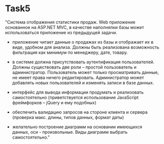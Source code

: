 # Task5
"Система отображения статистики продаж. Web приложение основанное на ASP.NET MVC, в качестве наполнялки базы может использоваться приложение из предыдущей задачи.

 

- приложение читает данные о продажах из базы и отображает их в виде, удобном для анализа. Должны быть реализована возможность фильтрация как минимум по менеджеру, дате, товару.

- в системе должна присутствовать аутентификация пользователей. Должны существовать две роли – простой пользователь и администратор. Пользователь может только просматривать данные, не имеет права ничего редактировать. Администратор может добавлять новых пользователей и изменять записи в базе данных.

- интерфейс для вывода информации продумать и реализовать самостоятельно (приветствуется использование JavaScript фреймфорков – jQuery и ему подобных)

- обеспечить валидацию запросов на стороне клиента и сервера (проверка макс. длины, типов данных, формат даты)

- желательно построение диаграмм на основании имеющихся данных, оси - произвольные. Виды диаграмм выбрать самостоятельно."                      

